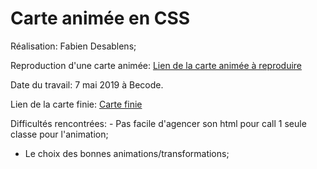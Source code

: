 # Carte animée en CSS #


Réalisation: Fabien Desablens;


Reproduction d'une carte animée: [Lien de la carte animée à reproduire](https://github.com/becodeorg/CRL-Turing-3.10/blob/master/Parcours/02.2-Animation-CSS/card.md)


Date du travail: 7 mai 2019 à Becode.


Lien de la carte finie: [Carte finie](https://fabien-desablens.github.io/card.md/)


Difficultés rencontrées: - Pas facile d'agencer son html pour call 1 seule classe pour l'animation;
- Le choix des bonnes animations/transformations;
